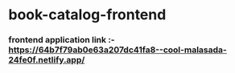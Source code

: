 # book-catalog-frontend

### frontend application link :-  https://64b7f79ab0e63a207dc41fa8--cool-malasada-24fe0f.netlify.app/
